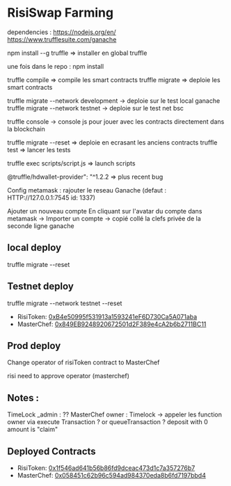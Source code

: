 # RisiSwap Farming

dependencies :
https://nodejs.org/en/
https://www.trufflesuite.com/ganache

npm install --g truffle => installer en global truffle

une fois dans le repo : 
npm install

truffle compile => compile les smart contracts
truffle migrate => deploie les smart contracts

truffle migrate --network development -> deploie sur le test local ganache
truffle migrate --network testnet -> deploie sur le test net bsc

truffle console -> console js pour jouer avec les contracts directement dans la blockchain

truffle migrate --reset => deploie en ecrasant les anciens contracts 
truffle test => lancer les tests

truffle exec scripts/script.js => launch scripts

@truffle/hdwallet-provider": "^1.2.2 => plus recent bug


Config metamask : 
rajouter le reseau Ganache (defaut : HTTP://127.0.0.1:7545  id: 1337)

Ajouter un nouveau compte
En cliquant sur l'avatar du compte dans metamask -> Importer un compte -> copié collé la clefs privée de la seconde ligne ganache
## local deploy
truffle migrate --reset

## Testnet deploy
truffle migrate --network testnet --reset
- RisiToken: [0xB4e50995f531913a1593241eF6D730Ca5A071aba](https://testnet.bscscan.com/address/0xB4e50995f531913a1593241eF6D730Ca5A071aba)
- MasterChef: [0x849EB9248920672501d2F389e4cA2b6b2711BC11](https://testnet.bscscan.com/address/0x849EB9248920672501d2F389e4cA2b6b2711BC11)

## Prod deploy

Change operator of risiToken contract to MasterChef

risi need to approve operator (masterchef)


## Notes :

TimeLock _admin : ??
MasterChef owner : Timelock -> appeler les function owner via execute Transaction ? or queueTransaction ?  deposit with 0 amount is "claim"



## Deployed Contracts

- RisiToken: [0x1f546ad641b56b86fd9dceac473d1c7a357276b7](https://bscscan.com/address/0x1f546ad641b56b86fd9dceac473d1c7a357276b7)
- MasterChef: [0x058451c62b96c594ad984370eda8b6fd7197bbd4](https://bscscan.com/address/0x058451c62b96c594ad984370eda8b6fd7197bbd4)
